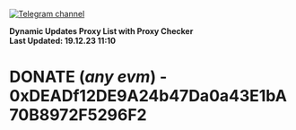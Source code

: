 [![Telegram channel](https://img.shields.io/endpoint?url=https://runkit.io/damiankrawczyk/telegram-badge/branches/master?url=https://t.me/n4z4v0d)](https://t.me/n4z4v0d) 

**Dynamic Updates Proxy List with Proxy Checker**  
**Last Updated: 19.12.23 11:10**

# DONATE (_any evm_) - 0xDEADf12DE9A24b47Da0a43E1bA70B8972F5296F2
